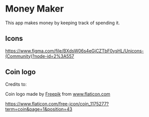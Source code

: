# Money Maker

This app makes money by keeping track of spending it.

## Icons

https://www.figma.com/file/BXdsW06s4eGjCZTbF0ysHL/Unicons-(Community)?node-id=2%3A557

## Coin logo

Credits to:

<div>Coin logo made by <a href="https://www.flaticon.com/authors/freepik" title="Freepik">Freepik</a> from <a href="https://www.flaticon.com/" title="Flaticon">www.flaticon.com</a></div>

https://www.flaticon.com/free-icon/coin_1175277?term=coin&page=1&position=43
